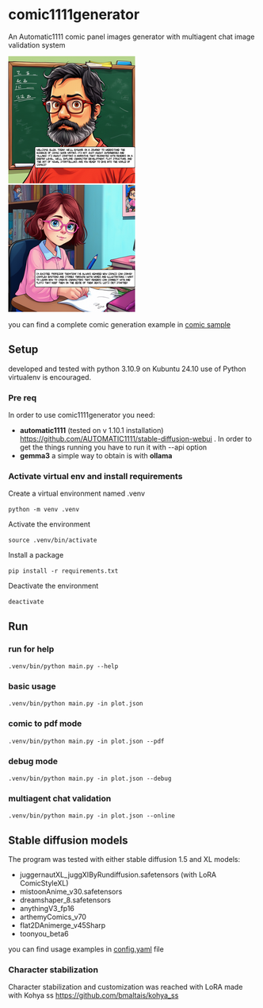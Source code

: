 # comic1111generator

An Automatic1111 comic panel images generator with multiagent chat image validation system

![panel1](examples/panel1.png)
![panel2](examples/panel2.png)

you can find a complete comic generation example in [comic sample](examples/fumetto_answer_agent_rag_1749715128.247098.pdf)

## Setup

developed and tested with python 3.10.9 on Kubuntu 24.10 use of Python virtualenv is encouraged. 

### Pre req

In order to use comic1111generator you need:

* **automatic1111** (tested on v 1.10.1 installation) https://github.com/AUTOMATIC1111/stable-diffusion-webui . In order to get the things running you have to run it with --api option
* **gemma3** a simple way to obtain is with **ollama** 

### Activate virtual env and install requirements

Create a virtual environment named .venv

```python -m venv .venv```

Activate the environment

```source .venv/bin/activate```

Install a package

```pip install -r requirements.txt```

Deactivate the environment

```deactivate```

## Run

### run for help

    .venv/bin/python main.py --help

### basic usage

    .venv/bin/python main.py -in plot.json

### comic to pdf mode

    .venv/bin/python main.py -in plot.json --pdf

### debug mode

    .venv/bin/python main.py -in plot.json --debug

### multiagent chat validation

    .venv/bin/python main.py -in plot.json --online

## Stable diffusion models

The program was tested with either stable diffusion 1.5 and XL models:

* juggernautXL_juggXIByRundiffusion.safetensors (with LoRA ComicStyleXL)
* mistoonAnime_v30.safetensors
* dreamshaper_8.safetensors
* anythingV3_fp16
* arthemyComics_v70
* flat2DAnimerge_v45Sharp
* toonyou_beta6

you can find usage examples in [config.yaml](config.yaml) file

### Character stabilization

Character stabilization and customization was reached with LoRA made with Kohya ss https://github.com/bmaltais/kohya_ss